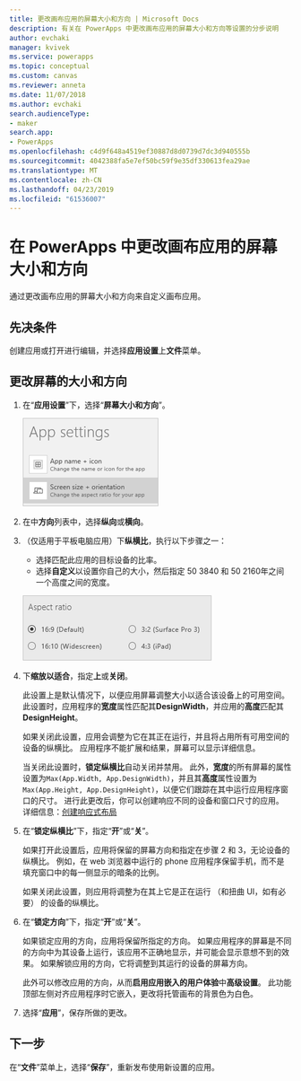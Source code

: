 ```yaml
---
title: 更改画布应用的屏幕大小和方向 | Microsoft Docs
description: 有关在 PowerApps 中更改画布应用的屏幕大小和方向等设置的分步说明
author: evchaki
manager: kvivek
ms.service: powerapps
ms.topic: conceptual
ms.custom: canvas
ms.reviewer: anneta
ms.date: 11/07/2018
ms.author: evchaki
search.audienceType:
- maker
search.app:
- PowerApps
ms.openlocfilehash: c4d9f648a4519ef30887d8d0739d7dc3d940555b
ms.sourcegitcommit: 4042388fa5e7ef50bc59f9e35df330613fea29ae
ms.translationtype: MT
ms.contentlocale: zh-CN
ms.lasthandoff: 04/23/2019
ms.locfileid: "61536007"
---
```

# <a name="change-screen-size-and-orientation-of-a-canvas-app-in-powerapps"></a>在 PowerApps 中更改画布应用的屏幕大小和方向
通过更改画布应用的屏幕大小和方向来自定义画布应用。

## <a name="prerequisites"></a>先决条件

创建应用或打开进行编辑，并选择**应用设置**上**文件**菜单。

## <a name="change-screen-size-and-orientation"></a>更改屏幕的大小和方向
1. 在“**应用设置**”下，选择“**屏幕大小和方向**”。

    ![更改应用屏幕大小和方向的选项](./media/set-aspect-ratio-portrait-landscape/size-orientation.png)

1. 在中**方向**列表中，选择**纵向**或**横向**。

1. （仅适用于平板电脑应用）下**纵横比**，执行以下步骤之一：

    - 选择匹配此应用的目标设备的比率。
    - 选择**自定义**以设置你自己的大小，然后指定 50 3840 和 50 2160年之间一个高度之间的宽度。

    ![更改平板电脑应用的纵横比](./media/set-aspect-ratio-portrait-landscape/aspect-tablet.png)
    
1. 下**缩放以适合**，指定**上**或**关闭**。

    此设置上是默认情况下，以便应用屏幕调整大小以适合该设备上的可用空间。 此设置时，应用程序的**宽度**属性匹配其**DesignWidth**，并应用的**高度**匹配其**DesignHeight**。

    如果关闭此设置，应用会调整为它在其正在运行，并且将占用所有可用空间的设备的纵横比。 应用程序不能扩展和结果，屏幕可以显示详细信息。

    当关闭此设置时，**锁定纵横比**自动关闭并禁用。 此外，**宽度**的所有屏幕的属性设置为`Max(App.Width, App.DesignWidth)`，并且其**高度**属性设置为`Max(App.Height, App.DesignHeight)`，以便它们跟踪在其中运行应用程序窗口的尺寸。 进行此更改后，你可以创建响应不同的设备和窗口尺寸的应用。 详细信息：[创建响应式布局](create-responsive-layout.md)

1. 在“**锁定纵横比**”下，指定“**开**”或“**关**”。

    如果打开此设置后，应用将保留的屏幕方向和指定在步骤 2 和 3，无论设备的纵横比。 例如，在 web 浏览器中运行的 phone 应用程序保留手机，而不是填充窗口中的每一侧显示的暗条的比例。

    如果关闭此设置，则应用将调整为在其上它是正在运行 （和扭曲 UI，如有必要） 的设备的纵横比。

1. 在“**锁定方向**”下，指定“**开**”或“**关**”。

    如果锁定应用的方向，应用将保留所指定的方向。 如果应用程序的屏幕是不同的方向中为其设备上运行，该应用不正确地显示，并可能会显示意想不到的效果。 如果解锁应用的方向，它将调整到其运行的设备的屏幕方向。

    此外可以修改应用的方向，从而**启用应用嵌入的用户体验**中**高级设置**。 此功能顶部左侧对齐应用程序时它嵌入，更改将托管画布的背景色为白色。

1. 选择“**应用**”，保存所做的更改。

## <a name="next-step"></a>下一步
在“**文件**”菜单上，选择“**保存**”，重新发布使用新设置的应用。